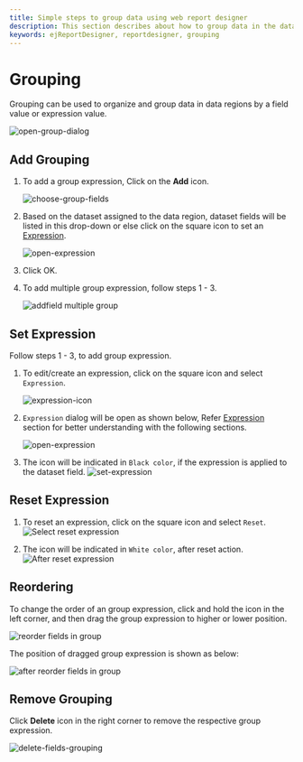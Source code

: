 ```yaml
---
title: Simple steps to group data using web report designer
description: This section describes about how to group data in the data regions after retrieving from database using Bold Report Designer
keywords: ejReportDesigner, reportdesigner, grouping
---
```


# Grouping

Grouping can be used to organize and group data in data regions by a field value or expression value.

![open-group-dialog](/static/assets/on-premise/images/report-designer/compose-report/group-data/group-dialog.png '#width=300px')

## Add Grouping

1. To add a group expression, Click on the **Add** icon.

   ![choose-group-fields](/static/assets/on-premise/images/report-designer/compose-report/group-data/group-to-choose-fields.png '#width=300px')

2. Based on the dataset assigned to the data region, dataset fields will be listed in this drop-down or else click on the square icon to set an [Expression](./../../compose-report/group-data/#set-expression).

    ![open-expression](/static/assets/on-premise/images/report-designer/compose-report/sort-data/expression-field.png '#width=200px')
3. Click OK.
4. To add multiple group expression, follow steps 1 - 3.

    ![addfield multiple group](/static/assets/on-premise/images/report-designer/compose-report/group-data/multiple-sort.png '#width=300px')

## Set Expression

Follow steps 1 - 3, to add group expression.

1. To edit/create an expression, click on the square icon and select `Expression`.

    ![expression-icon](/static/assets/on-premise/images/report-designer/compose-report/group-data/group-expression-icon.png '#width=300px')

2. `Expression` dialog will be open as shown below, Refer [Expression](./../../compose-report/expressions/) section for better understanding with the following sections.

    ![open-expression](/static/assets/on-premise/images/report-designer/compose-report/group-data/expression-dialog.png '#width=400px')

3. The icon will be indicated in `Black color`, if the expression is applied to the dataset field.
   ![set-expression](/static/assets/on-premise/images/report-designer/compose-report/group-data/expression-set-black.png)

## Reset Expression

1. To reset an expression, click on the square icon and select `Reset`.
![Select reset expression](/static/assets/on-premise/images/report-designer/compose-report/group-data/group-reset.png '#width=300px')

2. The icon will be indicated in `White color`, after reset action.
![After reset expression](/static/assets/on-premise/images/report-designer/compose-report/group-data/after-reset-expression.png)

## Reordering

To change the order of an group expression, click and hold the icon in the left corner, and then drag the group expression to higher or lower position.

![reorder fields in group](/static/assets/on-premise/images/report-designer/compose-report/group-data/reorder-before.png '#width=300px')

The position of dragged group expression is shown as below:

![after reorder fields in group](/static/assets/on-premise/images/report-designer/compose-report/group-data/after-reorder.png '#width=300px')

## Remove Grouping

Click **Delete** icon in the right corner to remove the respective group expression.

![delete-fields-grouping](/static/assets/on-premise/images/report-designer/compose-report/group-data/expression-set-black.png)
